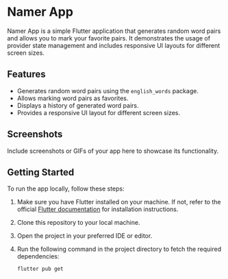 # Namer App

Namer App is a simple Flutter application that generates random word pairs and allows you to mark your favorite pairs. It demonstrates the usage of provider state management and includes responsive UI layouts for different screen sizes.

## Features

- Generates random word pairs using the `english_words` package.
- Allows marking word pairs as favorites.
- Displays a history of generated word pairs.
- Provides a responsive UI layout for different screen sizes.

## Screenshots

Include screenshots or GIFs of your app here to showcase its functionality.

## Getting Started

To run the app locally, follow these steps:

1. Make sure you have Flutter installed on your machine. If not, refer to the official [Flutter documentation](https://flutter.dev/docs/get-started/install) for installation instructions.
2. Clone this repository to your local machine.
3. Open the project in your preferred IDE or editor.
4. Run the following command in the project directory to fetch the required dependencies:

   ```bash
   flutter pub get
